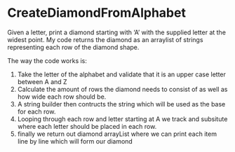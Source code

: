 # CreateDiamondFromAlphabet
Given a letter, print a diamond starting with ‘A’ with the supplied letter at the widest point.
My code returns the diamond as an arraylist of strings representing each row of the diamond shape. 

The way the code works is:
1. Take the letter of the alphabet and validate that it is an upper case letter between A and Z
2. Calculate the amount of rows the diamond needs to consist of as well as how wide each row should be.
3. A string builder then contructs the string which will be used as the base for each row.
4. Looping through each row and letter starting at A we track and subsitute where each letter should be placed in each row.
5. finally we return out diamond arrayList where we can print each item line by line which will form our diamond
